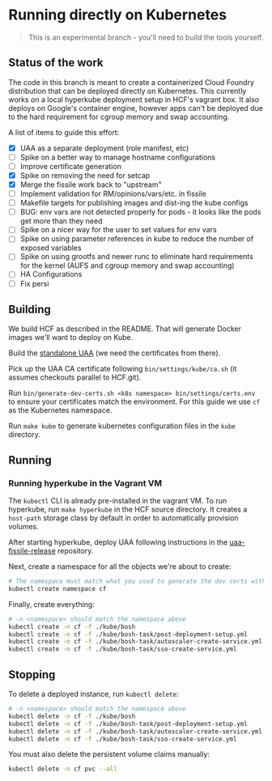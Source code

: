 # Running directly on Kubernetes

> This is an experimental branch - you'll need to build the tools yourself.

## Status of the work

The code in this branch is meant to create a containerized Cloud Foundry
distribution that can be deployed directly on Kubernetes.
This currently works on a local hyperkube deployment setup in HCF's vagrant box.
It also deploys on Google's container engine, however apps can't be deployed due
to the hard requirement for cgroup memory and swap accounting.

A list of items to guide this effort:
- [x] UAA as a separate deployment (role manifest, etc)
- [ ] Spike on a better way to manage hostname configurations
- [ ] Improve certificate generation
- [x] Spike on removing the need for setcap
- [x] Merge the fissile work back to "upstream"
- [ ] Implement validation for RM/opinions/vars/etc. in fissile
- [ ] Makefile targets for publishing images and dist-ing the kube configs
- [ ] BUG: env vars are not detected properly for pods - it looks like the pods get more than they need
- [ ] Spike on a nicer way for the user to set values for env vars
- [ ] Spike on using parameter references in kube to reduce the number of exposed variables
- [ ] Spike on using grootfs and newer runc to eliminate hard requirements for the kernel (AUFS and cgroup memory and swap accounting)
- [ ] HA Configurations
- [ ] Fix persi

## Building

We build HCF as described in the README.
That will generate Docker images we'll want to deploy on Kube.

Build the [standalone UAA](https://github.com/hpcloud/uaa-fissile-release) (we need the certificates from there).

Pick up the UAA CA certificate following `bin/settings/kube/ca.sh` (it assumes checkouts parallel to HCF.git).

Run `bin/generate-dev-certs.sh <k8s namespace> bin/settings/certs.env` to ensure
your certificates match the environment.  For this guide we use `cf` as the
Kubernetes namespace.

Run `make kube` to generate kubernetes configuration files in the `kube`
directory.

## Running

### Running hyperkube in the Vagrant VM

The `kubectl` CLI is already pre-installed in the vagrant VM.  To run hyperkube,
run `make hyperkube` in the HCF source directory.  It creates a `host-path`
storage class by default in order to automatically provision volumes.

After starting hyperkube, deploy UAA following instructions in the
[uaa-fissile-release](https://github.com/hpcloud/uaa-fissile-release) repository.

Next, create a namespace for all the objects we're about to create:

```sh
# The namespace must match what you used to generate the dev certs with
kubectl create namespace cf
```

Finally, create everything:

```sh
# -n <namespace> should match the namespace above
kubectl create -n cf -f ./kube/bosh
kubectl create -n cf -f ./kube/bosh-task/post-deployment-setup.yml
kubectl create -n cf -f ./kube/bosh-task/autoscaler-create-service.yml
kubectl create -n cf -f ./kube/bosh-task/sso-create-service.yml
```

## Stopping

To delete a deployed instance, run `kubectl delete`:
```sh
# -n <namespace> should match the namespace above
kubectl delete -n cf -f ./kube/bosh
kubectl delete -n cf -f ./kube/bosh-task/post-deployment-setup.yml
kubectl delete -n cf -f ./kube/bosh-task/autoscaler-create-service.yml
kubectl delete -n cf -f ./kube/bosh-task/sso-create-service.yml
```
You must also delete the persistent volume claims manually:
```sh
kubectl delete -n cf pvc --all
```

